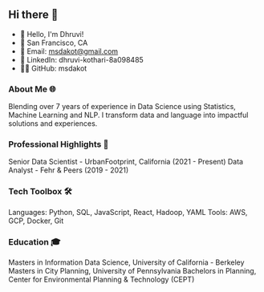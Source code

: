 ## Hi there 👋

<!--
**msdakot/msdakot** is a ✨ _special_ ✨ repository because its `README.md` (this file) appears on your GitHub profile.

Here are some ideas to get you started:

- 🔭 I’m currently working on ...
- 🌱 I’m currently learning ...
- 👯 I’m looking to collaborate on ...
- 🤔 I’m looking for help with ...
- 💬 Ask me about ...
- 📫 How to reach me: ...
- 😄 Pronouns: ...
- ⚡ Fun fact: ...
-->

- 👋 Hello, I'm Dhruvi!
- 📍 San Francisco, CA
- 📧 Email: msdakot@gmail.com
- 🔗 LinkedIn: dhruvi-kothari-8a098485
- 👨‍💻 GitHub: msdakot

### About Me 🌐

Blending over 7 years of experience in Data Science using Statistics, Machine Learning and NLP. I transform data and language into impactful solutions and experiences.

### Professional Highlights 🌟
Senior Data Scientist - UrbanFootprint, California (2021 - Present)
Data Analyst - Fehr & Peers (2019 - 2021)

### Tech Toolbox 🛠️
Languages: Python, SQL, JavaScript, React, Hadoop, YAML
Tools: AWS, GCP, Docker, Git

### Education 🎓
Masters in Information Data Science, University of California - Berkeley
Masters in City Planning, University of Pennsylvania
Bachelors in Planning, Center for Environmental Planning & Technology (CEPT)
